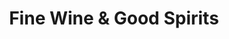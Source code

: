 ---
title: "Fine Wine & Good Spirits"
url: /pittsburgh/fine-wine-und-good-spirits-towne-square-way/
shop: Spirituosen
---